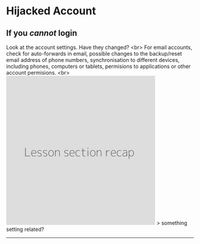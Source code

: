 # Hijacked Account

## If you *cannot* login

Look at the account settings. Have they changed?
&lt;br&gt;
For email accounts, check for auto-forwards in email, possible changes to the backup/reset email address of phone numbers, synchronisation to different devices, including phones, computers or tablets, permisions to applications or other account permisions.
&lt;br&gt;
![](recap.png)
&gt; something setting related?

***